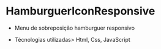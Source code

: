 # HamburguerIconResponsive
+ Menu de sobreposição hamburguer responsivo 

+ Técnologias utilizadas> Html, Css, JavaScript
